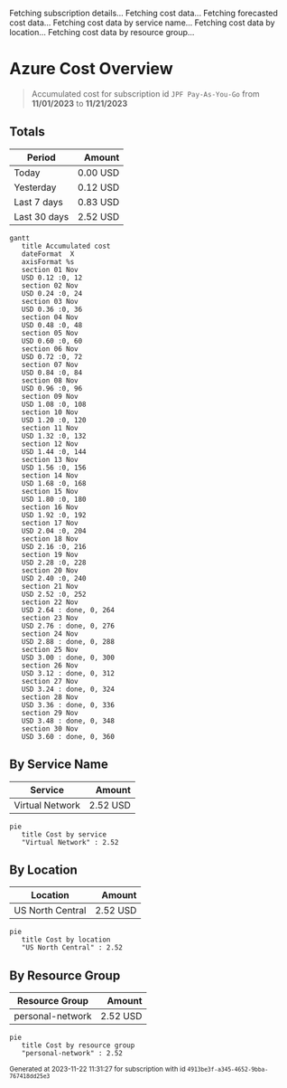 Fetching subscription details...
Fetching cost data...
Fetching forecasted cost data...
Fetching cost data by service name...
Fetching cost data by location...
Fetching cost data by resource group...
# Azure Cost Overview

> Accumulated cost for subscription id `JPF Pay-As-You-Go` from **11/01/2023** to **11/21/2023**

## Totals

|Period|Amount|
|---|---:|
|Today|0.00 USD|
|Yesterday|0.12 USD|
|Last 7 days|0.83 USD|
|Last 30 days|2.52 USD|

```mermaid
gantt
   title Accumulated cost
   dateFormat  X
   axisFormat %s
   section 01 Nov
   USD 0.12 :0, 12
   section 02 Nov
   USD 0.24 :0, 24
   section 03 Nov
   USD 0.36 :0, 36
   section 04 Nov
   USD 0.48 :0, 48
   section 05 Nov
   USD 0.60 :0, 60
   section 06 Nov
   USD 0.72 :0, 72
   section 07 Nov
   USD 0.84 :0, 84
   section 08 Nov
   USD 0.96 :0, 96
   section 09 Nov
   USD 1.08 :0, 108
   section 10 Nov
   USD 1.20 :0, 120
   section 11 Nov
   USD 1.32 :0, 132
   section 12 Nov
   USD 1.44 :0, 144
   section 13 Nov
   USD 1.56 :0, 156
   section 14 Nov
   USD 1.68 :0, 168
   section 15 Nov
   USD 1.80 :0, 180
   section 16 Nov
   USD 1.92 :0, 192
   section 17 Nov
   USD 2.04 :0, 204
   section 18 Nov
   USD 2.16 :0, 216
   section 19 Nov
   USD 2.28 :0, 228
   section 20 Nov
   USD 2.40 :0, 240
   section 21 Nov
   USD 2.52 :0, 252
   section 22 Nov
   USD 2.64 : done, 0, 264
   section 23 Nov
   USD 2.76 : done, 0, 276
   section 24 Nov
   USD 2.88 : done, 0, 288
   section 25 Nov
   USD 3.00 : done, 0, 300
   section 26 Nov
   USD 3.12 : done, 0, 312
   section 27 Nov
   USD 3.24 : done, 0, 324
   section 28 Nov
   USD 3.36 : done, 0, 336
   section 29 Nov
   USD 3.48 : done, 0, 348
   section 30 Nov
   USD 3.60 : done, 0, 360
```

## By Service Name

|Service|Amount|
|---|---:|
|Virtual Network|2.52 USD|

```mermaid
pie
   title Cost by service
   "Virtual Network" : 2.52
```

## By Location

|Location|Amount|
|---|---:|
|US North Central|2.52 USD|

```mermaid
pie
   title Cost by location
   "US North Central" : 2.52
```

## By Resource Group

|Resource Group|Amount|
|---|---:|
|personal-network|2.52 USD|

```mermaid
pie
   title Cost by resource group
   "personal-network" : 2.52
```

<sup>Generated at 2023-11-22 11:31:27 for subscription with id `4913be3f-a345-4652-9bba-767418dd25e3`</sup>
